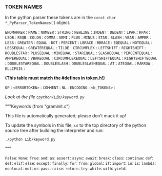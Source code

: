
### TOKEN NAMES
In the python parser these tokens are in the `const char *_PyParser_TokenNames[]` object.

`ENDMARKER` :
`NAME` :
`NUMBER` :
`STRING` :
`NEWLINE` :
`INDENT` :
`DEDENT` :
`LPAR` :
`RPAR` :
`LSQB` :
`RSQB` :
`COLON` :
`COMMA` :
`SEMI` :
`PLUS` :
`MINUS` :
`STAR` :
`SLASH` :
`VBAR` :
`AMPER` :
`LESS` :
`GREATER` :
`EQUAL` :
`DOT` :
`PERCENT` :
`LBRACE` :
`RBRACE` :
`EQEQUAL` :
`NOTEQUAL` :
`LESSEQUAL` :
`GREATEREQUAL` :
`TILDE` :
`CIRCUMFLEX` :
`LEFTSHIFT` :
`RIGHTSHIFT` :
`DOUBLESTAR` :
`PLUSEQUAL` :
`MINEQUAL` :
`STAREQUAL` :
`SLASHEQUAL` :
`PERCENTEQUAL` :
`AMPEREQUAL` :
`VBAREQUAL` :
`CIRCUMFLEXEQUAL` :
`LEFTSHIFTEQUAL` :
`RIGHTSHIFTEQUAL` :
`DOUBLESTAREQUAL` :
`DOUBLESLASH` :
`DOUBLESLASHEQUAL` :
`AT` :
`ATEQUAL` :
`RARROW` :
`ELLIPSIS` :

**(This table must match the #defines in token.h!)**

`OP` :
`<ERRORTOKEN>` :
`COMMENT` :
`NL` :
`ENCODING` :
`<N_TOKENS>` :

_Look at the file `cpython/Lib/keyword.py`_

"""Keywords (from "graminit.c")

This file is automatically generated; please don't muck it up!

To update the symbols in this file, `cd` to the top directory of
the python source tree after building the interpreter and run:

    ./python Lib/keyword.py
"""

`False`: 
`None`:
`True`:
`and`:
`as`:
`assert`:
`async`:
`await`:
`break`:
`class`:
`continue`:
`def`:
`del`:
`elif`:
`else`:
`except`:
`finally`:
`for`:
`from`:
`global`:
`if`:
`import`:
`in`:
`is`:
`lambda`:
`nonlocal`:
`not`:
`or`:
`pass`:
`raise`:
`return`:
`try`:
`while`:
`with`:
`yield`:
